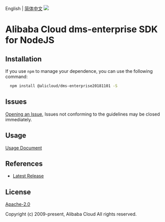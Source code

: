 English | [简体中文](README-CN.md)
![](https://aliyunsdk-pages.alicdn.com/icons/AlibabaCloud.svg)

# Alibaba Cloud dms-enterprise SDK for NodeJS

## Installation
If you use `npm` to manage your dependence, you can use the following command:

```sh
  npm install @alicloud/dms-enterprise20181101 -S
```

## Issues
[Opening an Issue](https://github.com/aliyun/alibabacloud-typescript-sdk/issues/new), Issues not conforming to the guidelines may be closed immediately.

## Usage
[Usage Document](https://github.com/aliyun/alibabacloud-typescript-sdk/blob/master/docs/Usage-EN.md#quick-examples)

## References
* [Latest Release](https://github.com/aliyun/alibabacloud-typescript-sdk/)

## License
[Apache-2.0](http://www.apache.org/licenses/LICENSE-2.0)

Copyright (c) 2009-present, Alibaba Cloud All rights reserved.
